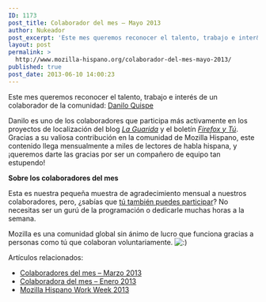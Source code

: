 ```yaml
---
ID: 1173
post_title: Colaborador del mes – Mayo 2013
author: Nukeador
post_excerpt: 'Este mes queremos reconocer el talento, trabajo e inter&eacute;s de un colaborador de la comunidad: Danilo Quispe'
layout: post
permalink: >
  http://www.mozilla-hispano.org/colaborador-del-mes-mayo-2013/
published: true
post_date: 2013-06-10 14:00:23
---
```

<p>Este mes queremos reconocer el talento, trabajo e interés de un colaborador de la comunidad: <a href="https://www.mozilla-hispano.org/documentacion/Usuario:Daniloquispe">Danilo Quispe</a></p>
<p>Danilo es uno de los colaboradores que participa más activamente en los proyectos de localización del blog <a href="https://blog.mozilla.org/laguaridadefirefox/"><i>La Guarida</i></a> y el boletín <a href="https://www.mozilla.org/newsletter/"><i>Firefox y Tú</i></a>. Gracias a su valiosa contribución en la comunidad de Mozilla Hispano, este contenido llega mensualmente a miles de lectores de habla hispana, y ¡queremos darte las gracias por ser un compañero de equipo tan estupendo!</p>
<p><strong>Sobre los colaboradores del mes</strong></p>
<p>Esta es nuestra pequeña muestra de agradecimiento mensual a nuestros colaboradores, pero, ¿sabías que <a href="https://www.mozilla-hispano.org/documentacion/Colabora">tú también puedes participar</a>? No necesitas ser un gurú de la programación o dedicarle muchas horas a la semana.</p>
<p>Mozilla es una comunidad global sin ánimo de lucro que funciona gracias a personas como tú que colaboran voluntariamente. <img src='http://www.mozilla-hispano.org/wp-includes/images/smilies/icon_smile.gif' alt=':)' class='wp-smiley' /> </p>
<div class='yarpp-related-rss'>
<p>Artículos relacionados:<ul>
<li><a href='http://www.mozilla-hispano.org/colaboradores-del-mes-marzo-2013/' rel='bookmark' title='Colaboradores del mes &#8211; Marzo 2013'>Colaboradores del mes &#8211; Marzo 2013</a></li>
<li><a href='http://www.mozilla-hispano.org/colaboradora-del-mes-enero-2013/' rel='bookmark' title='Colaboradora del mes &#8211; Enero 2013'>Colaboradora del mes &#8211; Enero 2013</a></li>
<li><a href='http://www.mozilla-hispano.org/mh-work-week-2013-cr/' rel='bookmark' title='Mozilla Hispano Work Week 2013'>Mozilla Hispano Work Week 2013</a></li>
</ul></p>
</div>